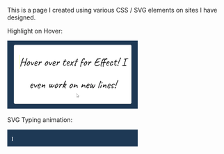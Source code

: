 This is a page I created using various CSS / SVG elements on sites I have designed.

Highlight on Hover:

<img style="width: 300px" src="assets/images/readme/highlight.gif">

SVG Typing animation:

<img style="width: 300px" src="assets/images/readme/typing.gif">